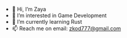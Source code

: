 - 👋 Hi, I’m Zaya
- 👀 I’m interested in Game Development
- 🌱 I’m currently learning Rust
- 📫 Reach me on email: zkod777@gmail.com

<!---
zkod2019/zkod2019 is a ✨ special ✨ repository because its `README.md` (this file) appears on your GitHub profile.
You can click the Preview link to take a look at your changes.
--->

